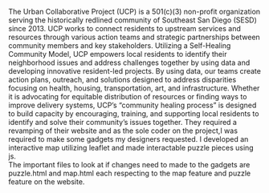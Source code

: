 The Urban Collaborative Project (UCP) is a 501(c)(3) non-profit organization serving the historically redlined community of Southeast San Diego (SESD) since 2013. UCP works to connect residents to upstream services and resources through various action teams and strategic partnerships between community members and key stakeholders. Utilizing a Self-Healing Community Model, UCP empowers local residents to identify their neighborhood issues and address challenges together by using data and developing innovative resident-led projects. By using data, our teams create action plans, outreach, and solutions designed to address disparities focusing on health, housing, transportation, art, and infrastructure. Whether it is advocating for equitable distribution of resources or finding ways to improve delivery systems, UCP’s “community healing process” is designed to build capacity by encouraging, training, and supporting local residents to identify and solve their community’s issues together.
They required a revamping of their website and as the sole coder on the project,I was required to make some gadgets my designers requested. I developed an interactive map utilizing leaflet and made interactable puzzle pieces using js.
<br> 
The important files to look at if changes need to made to the gadgets are puzzle.html and map.html each respecting to the map feature and puzzle feature on the website. 
